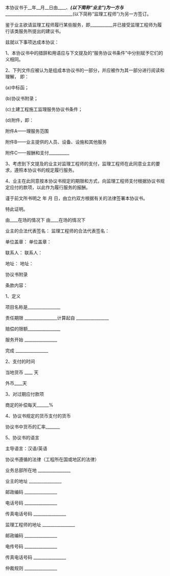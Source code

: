 
 


本协议书于__年__月__日由____、_____(以下简称“业主”)为一方与______________________________________(以下简称“监理工程师”)为另一方签订。


鉴于业主欲请监理工程师履行某些服务，即___________并已接受监理工程师为履行该类服务所提出的建议书。


兹就以下事项达成本协议：


1、本协议书中的措辞和用语应与下文提及的“服务协议书条件”中分别赋予它们的义相同。


2、下列文件应被认为是组成本协议书的一部分，并应被作为其一部分进行阅读和理解， 即：


(a)中标函；


(b)协议书附录；


(c)土建工程施工监理服务协议书条件；


(d)附件，即：


附件A——理服务范围


附件B——业主提供的人员、设备、设施和其他服务


附件C——报酬和支付__________


3、考虑到下文提及的业主对监理工程师的支付，监理工程师在此同意业主的要求，遵照本协议书的规定履行服务。


4、业主在此同意按本协议书规定的期限和方式，向监理工程师支付根据协议书规定应付的款项，以此作为履行服务的报酬。


谨于前文所书明之    年    月    日，由立约双方根据有关的法律签署本协议书。


特此证明。


由____在场的情况下             由____在场的情况下


业主的合法代表签名：         监理工程师的合法代表签名：


单位盖章：                          单位盖章：


联系人：                             联系人：


地址：                                地址：


协议书附录


条款内容：


1、定义



项目名称是________________


责任期限 ________________计算起自 ________________


赔偿的限额________________


服务开始 ________________


完成 ________________


2、支付的时间


当地货币 ____ 天


外币____天


3、对过期应付款项


商定的补偿每天______%


4、协议书规定的货币支付的货币


协议书中货币的汇率_______


5、协议书的语言



主导语言：汉语/英语


协议书遵循的法律（工程所在国或地区的法律）


业务总部所在地 ________________


业主的地址 ________________


邮政编码 ________________


电话号码 ________________


传真电话号码 ________________


监理工程师的地址 ________________


邮政编码 ________________


电传号码 ________________


传真电话号码 ________________


仲裁规则 ________________
 


 

 
 
 
 
 
  


  
 

  


  


  
 
 
 
 

